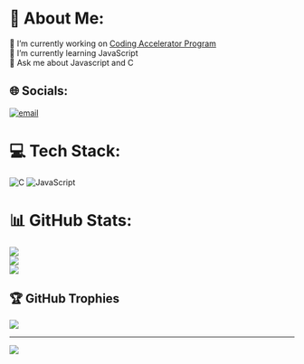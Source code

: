 # 💫 About Me:
🔭 I’m currently working on [Coding Accelerator Program](https://harryjmg.fr/codingaccelerator)<br>🌱 I’m currently learning JavaScript<br>💬 Ask me about Javascript and C<br>


## 🌐 Socials:
[![email](https://img.shields.io/badge/Email-D14836?logo=gmail&logoColor=white)](mailto:marco.strs27@gmail.com) 

# 💻 Tech Stack:
![C](https://img.shields.io/badge/c-%2300599C.svg?style=for-the-badge&logo=c&logoColor=white) ![JavaScript](https://img.shields.io/badge/javascript-%23323330.svg?style=for-the-badge&logo=javascript&logoColor=%23F7DF1E)
# 📊 GitHub Stats:
![](https://github-readme-stats.vercel.app/api?username=Nyzuro&theme=great-gatsby&hide_border=false&include_all_commits=false&count_private=false)<br/>
![](https://github-readme-streak-stats.herokuapp.com/?user=Nyzuro&theme=great-gatsby&hide_border=false)<br/>
![](https://github-readme-stats.vercel.app/api/top-langs/?username=Nyzuro&theme=great-gatsby&hide_border=false&include_all_commits=false&count_private=false&layout=compact)

## 🏆 GitHub Trophies
![](https://github-profile-trophy.vercel.app/?username=Nyzuro&theme=great-gatsby&no-frame=false&no-bg=false&margin-w=4)

---
[![](https://visitcount.itsvg.in/api?id=Nyzuro&icon=0&color=0)](https://visitcount.itsvg.in)

<!-- Proudly created with GPRM ( https://gprm.itsvg.in ) -->
